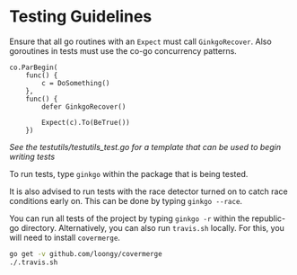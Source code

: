 # Testing Guidelines

Ensure that all go routines with an ```Expect``` must call ```GinkgoRecover```. Also goroutines in tests must use the co-go concurrency patterns.

```
co.ParBegin(
    func() {
        c = DoSomething()
    },
    func() {
        defer GinkgoRecover()

        Expect(c).To(BeTrue())
    })
```
                
_See the testutils/testutils\_test.go for a template that can be used to begin writing tests_

To run tests, type ```ginkgo``` within the package that is being tested.

It is also advised to run tests with the race detector turned on to catch race conditions early on. This can be done by typing ```ginkgo --race```.

You can run all tests of the project by typing ```ginkgo -r``` within the republic-go directory. Alternatively, you can also run ```travis.sh``` locally. For this, you will need to install ```covermerge```.

```sh
go get -v github.com/loongy/covermerge
./.travis.sh
```
